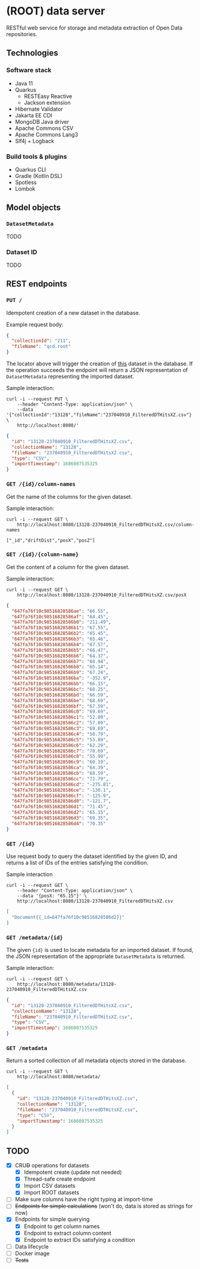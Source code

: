 # (ROOT) data server

RESTful web service for storage and metadata extraction of Open Data repositories.

## Technologies

### Software stack

- Java 11
- Quarkus
    - RESTEasy Reactive
    - Jackson extension
- Hibernate Validator
- Jakarta EE CDI
- MongoDB Java driver
- Apache Commons CSV
- Apache Commons Lang3
- Slf4j + Logback

### Build tools & plugins

- Quarkus CLI
- Gradle (Kotlin DSL)
- Spotless
- Lombok

## Model objects

### `DatasetMetadata`

TODO

### Dataset ID

TODO

## REST endpoints

### `PUT /`

Idempotent creation of a new dataset in the database.

Example request body:

```json
{
  "collectionId": "211",
  "fileName": "qcd.root"
}
```

The locator above will trigger the creation of [this](http://opendata.cern.ch/record/211/files/qcd.root) dataset in the
database. If the operation succeeds the endpoint will return a JSON representation of `DatasetMetadata` representing the
imported dataset.

Sample interaction:

```
curl -i --request PUT \
    --header "Content-Type: application/json" \
    --data '{"collectionId":"13128","fileName":"237040910_FilteredDTHitsXZ.csv"} \
    http://localhost:8080/'
```

```json
{
  "id": "13128-237040910_FilteredDTHitsXZ.csv",
  "collectionName": "13128",
  "fileName": "237040910_FilteredDTHitsXZ.csv",
  "type": "CSV",
  "importTimestamp": 1686087535325
}
```

### `GET /{id}/column-names`

Get the name of the columns for the given dataset.

Sample interaction:

```
curl -i --request GET \ 
    http://localhost:8080/13128-237040910_FilteredDTHitsXZ.csv/column-names
```

```
["_id","driftDist","posX","posZ"]
```

### `GET /{id}/{column-name}`

Get the content of a column for the given dataset.

Sample interaction:

```
curl -i --request GET \  
    http://localhost:8080/13128-237040910_FilteredDTHitsXZ.csv/posX
```

```json
{
  "647fa76f10c98516828586ae": "66.55",
  "647fa76f10c98516828586af": "64.45",
  "647fa76f10c98516828586b0": "211.49",
  "647fa76f10c98516828586b1": "67.55",
  "647fa76f10c98516828586b2": "65.45",
  "647fa76f10c98516828586b3": "65.46",
  "647fa76f10c98516828586b4": "67.57",
  "647fa76f10c98516828586b5": "66.47",
  "647fa76f10c98516828586b6": "64.37",
  "647fa76f10c98516828586b7": "60.94",
  "647fa76f10c98516828586b8": "65.14",
  "647fa76f10c98516828586b9": "67.24",
  "647fa76f10c98516828586ba": "-352.9",
  "647fa76f10c98516828586bb": "66.15",
  "647fa76f10c98516828586bc": "68.25",
  "647fa76f10c98516828586bd": "66.59",
  "647fa76f10c98516828586be": "68.69",
  "647fa76f10c98516828586bf": "67.59",
  "647fa76f10c98516828586c0": "69.69",
  "647fa76f10c98516828586c1": "52.89",
  "647fa76f10c98516828586c2": "57.09",
  "647fa76f10c98516828586c3": "69.69",
  "647fa76f10c98516828586c4": "50.79",
  "647fa76f10c98516828586c5": "53.89",
  "647fa76f10c98516828586c6": "62.29",
  "647fa76f10c98516828586c7": "70.69",
  "647fa76f10c98516828586c8": "55.99",
  "647fa76f10c98516828586c9": "60.19",
  "647fa76f10c98516828586ca": "64.39",
  "647fa76f10c98516828586cb": "68.59",
  "647fa76f10c98516828586cc": "72.79",
  "647fa76f10c98516828586cd": "-275.81",
  "647fa76f10c98516828586ce": "-130.1",
  "647fa76f10c98516828586cf": "-125.9",
  "647fa76f10c98516828586d0": "-121.7",
  "647fa76f10c98516828586d1": "71.45",
  "647fa76f10c98516828586d2": "65.15",
  "647fa76f10c98516828586d3": "69.35",
  "647fa76f10c98516828586d4": "70.35"
}
```

### `GET /{id}`

Use request body to query the dataset identified by the given ID, and returns a list of IDs of the entries satisfying
the condition.

Sample interaction

```
curl -i --request GET \
    --header "Content-Type: application/json" \
    --data '{posX: "65.15"}' \
    http://localhost:8080/13128-237040910_FilteredDTHitsXZ.csv
```

```json
[
  "Document{{_id=647fa76f10c98516828586d2}}"
]
```

### `GET /metadata/{id}`

The given `{id}` is used to locate metadata for an imported dataset. If found, the JSON representation of the
appropriate `DatasetMetadata` is returned.

Sample interaction:

```
curl -i --request GET \
    http://localhost:8080/metadata/13128-237040910_FilteredDTHitsXZ.csv
```

```json
{
  "id": "13128-237040910_FilteredDTHitsXZ.csv",
  "collectionName": "13128",
  "fileName": "237040910_FilteredDTHitsXZ.csv",
  "type": "CSV",
  "importTimestamp": 1686087535325
}
```

### `GET /metadata`

Return a sorted collection of all metadata objects stored in the database.

```
curl -i --request GET \ 
    http://localhost:8080/metadata/
```

```json
[
  {
    "id": "13128-237040910_FilteredDTHitsXZ.csv",
    "collectionName": "13128",
    "fileName": "237040910_FilteredDTHitsXZ.csv",
    "type": "CSV",
    "importTimestamp": 1686087535325
  }
]
```

## TODO

- [x] CRU~~D~~ operations for datasets
    - [x] Idempotent create (update not needed)
    - [x] Thread-safe create endpoint
    - [x] Import CSV datasets
    - [x] Import ROOT datasets
- [ ] Make sure columns have the right typing at import-time
- [ ] ~~Endpoints for simple calculations~~ (won't do, data is stored as strings for now)
- [x] Endpoints for simple querying
    - [x] Endpoint to get column names
    - [x] Endpoint to extract column content
    - [x] Endpoint to extract IDs satisfying a condition
- [ ] Data lifecycle
- [ ] Docker image
- [ ] ~~Tests~~
